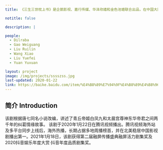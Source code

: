 ```yaml
---
title: 《三生三世枕上书》是企鹅影视、嘉行传媒、华泽欣禧和金色池塘联合出品，在中国大陆拍摄，梁振华担任总编剧，杨玄执导，迪丽热巴、高伟光领衔主演，陈楚河、郭品超特别出演，刘玥霏、刘芮麟、王骁、李东恒、袁雨萱、黄俊捷、张雯、朱泳腾、高曙光、杨明娜、车永莉、李进荣、蒋恺、傅淼、张弓、冷海铭主演，杨幂友情出演的唯美炽爱仙恋剧。

notitle: false

description: |

people:
  - Dilraba
  - Gao Weiguang
  - Liu Ruilin
  - Wang Xiao
  - Liu Yuefei
  - Yuan Yuxuan

layout: project
image: /img/projects/sssszss.jpg
last-updated: 2020-01-22
link: https://baike.baidu.com/item/%E4%B8%89%E7%94%9F%E4%B8%89%E4%B8%96%E6%9E%95%E4%B8%8A%E4%B9%A6/15821930?fromModule=lemma_inlink
---
```


## 简介 Introduction
该剧根据唐七同名小说改编，讲述了青丘帝姬白凤九和太晨宫尊神东华帝君之间两千年的纠葛情缘故事。
该剧于2020年1月22日在腾讯视频播出。腾讯视频海外站及多平台同步上线后，海外热播，长期占据多地周播榜首，并在北美稳居中国影视剧播出第一。2021年1月18日，该剧获得第二届融屏传播盛典融屏活力剧集奖及2020抖音娱乐年度大赏·抖音年度品质剧集奖。


